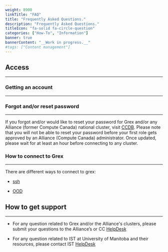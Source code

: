 ```yaml
---
weight: 8900
linkTitle: "FAQ"
title: "Frequently Asked Questions."
description: "Frequently Asked Questions."
titleIcon: "fa-solid fa-circle-question"
categories: ["How-To", "Information"]
banner: true
bannerContent: "__Work in progress.__"
#tags: ["Content management"]
---
```


## Access
---

### Getting an account
---

### Forgot and/or reset password
---

If you forgot and/or would like to reset your password for Grex and/or any Alliance (former Compute Canada) national cluster, visit [CCDB](https://ccdb.computecanada.ca/security/forgot). Please note that you will not be able to reset your password before your first role gets approved by an Alliance (Compute Canada) administrator. Once updated, please wait for at least an hour before connecting to any cluster.

### How to connect to Grex
---

There are different ways to connect to grex: 

* [ssh](connecting/ssh)

* [OOD](connecting/ood/)

<!--

## Storage and data
---

* What is my current space and inode usage? [Filesystem and quotas](storage/data-sizes-and-quota/)
* How to share data with another user on Grex? [Sharing Data](storage/data-sharing/)

## Software
---

## Running jobs
---

## Scheduler
---

-->

## How to get support
---

* For any question related to Grex and/or the Alliance's clusters, please submit your questions to the Alliance’s or CC [HelpDesk](support/#the-alliance-support)

* For any question related to IST at University of Manitoba and their resources, please contact IST [HelpDesk](support/#ist-helpdesk)

<!-- {{< treeview display="tree" />}} -->

<!-- Changes and update:
* Last revision: Aug 28, 2024.  
-->
